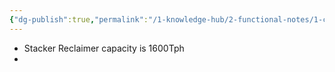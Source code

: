 ```yaml
---
{"dg-publish":true,"permalink":"/1-knowledge-hub/2-functional-notes/1-career-notes/3-tstps-kaniha-technical-notes/5-offsite-systems/chp/","noteIcon":""}
---
```


- Stacker Reclaimer capacity is 1600Tph
- 